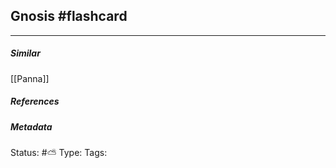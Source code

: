 ## Gnosis #flashcard 


___

##### Similar
[[Panna]]

##### References 


##### Metadata
Status: #⛅️ 
Type:
Tags: